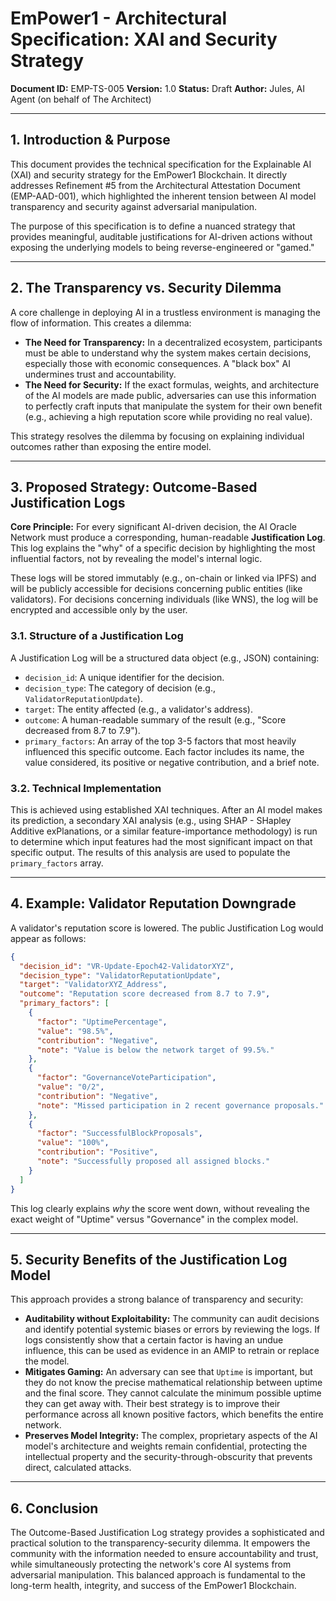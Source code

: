 # EmPower1 - Architectural Specification: XAI and Security Strategy

**Document ID:** EMP-TS-005
**Version:** 1.0
**Status:** Draft
**Author:** Jules, AI Agent (on behalf of The Architect)

---

## 1. Introduction & Purpose

This document provides the technical specification for the Explainable AI (XAI) and security strategy for the EmPower1 Blockchain. It directly addresses Refinement #5 from the Architectural Attestation Document (EMP-AAD-001), which highlighted the inherent tension between AI model transparency and security against adversarial manipulation.

The purpose of this specification is to define a nuanced strategy that provides meaningful, auditable justifications for AI-driven actions without exposing the underlying models to being reverse-engineered or "gamed."

---

## 2. The Transparency vs. Security Dilemma

A core challenge in deploying AI in a trustless environment is managing the flow of information. This creates a dilemma:

*   **The Need for Transparency:** In a decentralized ecosystem, participants must be able to understand why the system makes certain decisions, especially those with economic consequences. A "black box" AI undermines trust and accountability.
*   **The Need for Security:** If the exact formulas, weights, and architecture of the AI models are made public, adversaries can use this information to perfectly craft inputs that manipulate the system for their own benefit (e.g., achieving a high reputation score while providing no real value).

This strategy resolves the dilemma by focusing on explaining individual outcomes rather than exposing the entire model.

---

## 3. Proposed Strategy: Outcome-Based Justification Logs

**Core Principle:** For every significant AI-driven decision, the AI Oracle Network must produce a corresponding, human-readable **Justification Log**. This log explains the "why" of a specific decision by highlighting the most influential factors, not by revealing the model's internal logic.

These logs will be stored immutably (e.g., on-chain or linked via IPFS) and will be publicly accessible for decisions concerning public entities (like validators). For decisions concerning individuals (like WNS), the log will be encrypted and accessible only by the user.

### 3.1. Structure of a Justification Log
A Justification Log will be a structured data object (e.g., JSON) containing:
*   `decision_id`: A unique identifier for the decision.
*   `decision_type`: The category of decision (e.g., `ValidatorReputationUpdate`).
*   `target`: The entity affected (e.g., a validator's address).
*   `outcome`: A human-readable summary of the result (e.g., "Score decreased from 8.7 to 7.9").
*   `primary_factors`: An array of the top 3-5 factors that most heavily influenced this specific outcome. Each factor includes its name, the value considered, its positive or negative contribution, and a brief note.

### 3.2. Technical Implementation
This is achieved using established XAI techniques. After an AI model makes its prediction, a secondary XAI analysis (e.g., using SHAP - SHapley Additive exPlanations, or a similar feature-importance methodology) is run to determine which input features had the most significant impact on that specific output. The results of this analysis are used to populate the `primary_factors` array.

---

## 4. Example: Validator Reputation Downgrade

A validator's reputation score is lowered. The public Justification Log would appear as follows:

```json
{
  "decision_id": "VR-Update-Epoch42-ValidatorXYZ",
  "decision_type": "ValidatorReputationUpdate",
  "target": "ValidatorXYZ_Address",
  "outcome": "Reputation score decreased from 8.7 to 7.9",
  "primary_factors": [
    {
      "factor": "UptimePercentage",
      "value": "98.5%",
      "contribution": "Negative",
      "note": "Value is below the network target of 99.5%."
    },
    {
      "factor": "GovernanceVoteParticipation",
      "value": "0/2",
      "contribution": "Negative",
      "note": "Missed participation in 2 recent governance proposals."
    },
    {
      "factor": "SuccessfulBlockProposals",
      "value": "100%",
      "contribution": "Positive",
      "note": "Successfully proposed all assigned blocks."
    }
  ]
}
```
This log clearly explains *why* the score went down, without revealing the exact weight of "Uptime" versus "Governance" in the complex model.

---

## 5. Security Benefits of the Justification Log Model

This approach provides a strong balance of transparency and security:

*   **Auditability without Exploitability:** The community can audit decisions and identify potential systemic biases or errors by reviewing the logs. If logs consistently show that a certain factor is having an undue influence, this can be used as evidence in an AMIP to retrain or replace the model.
*   **Mitigates Gaming:** An adversary can see that `Uptime` is important, but they do not know the precise mathematical relationship between uptime and the final score. They cannot calculate the minimum possible uptime they can get away with. Their best strategy is to improve their performance across all known positive factors, which benefits the entire network.
*   **Preserves Model Integrity:** The complex, proprietary aspects of the AI model's architecture and weights remain confidential, protecting the intellectual property and the security-through-obscurity that prevents direct, calculated attacks.

---

## 6. Conclusion

The Outcome-Based Justification Log strategy provides a sophisticated and practical solution to the transparency-security dilemma. It empowers the community with the information needed to ensure accountability and trust, while simultaneously protecting the network's core AI systems from adversarial manipulation. This balanced approach is fundamental to the long-term health, integrity, and success of the EmPower1 Blockchain.
